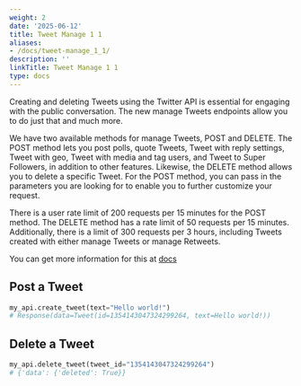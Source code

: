 ```yaml
---
weight: 2
date: '2025-06-12'
title: Tweet Manage 1 1
aliases:
- /docs/tweet-manage_1_1/
description: ''
linkTitle: Tweet Manage 1 1
type: docs
---
```


Creating and deleting Tweets using the Twitter API is essential for engaging with the public conversation. The new manage Tweets endpoints allow you to do just that and much more.

We have two available methods for manage Tweets, POST and DELETE. The POST method lets you post polls, quote Tweets, Tweet with reply settings, Tweet with geo, Tweet with media and tag users, and Tweet to Super Followers, in addition to other features. Likewise, the DELETE method allows you to delete a specific Tweet. For the POST method, you can pass in the parameters you are looking for to enable you to further customize your request.

There is a user rate limit of 200 requests per 15 minutes for the POST method. The DELETE method has a rate limit of 50 requests per 15 minutes. Additionally, there is a limit of 300 requests per 3 hours, including Tweets created with either manage Tweets or manage Retweets. 

You can get more information for this at [docs](https://developer.twitter.com/en/docs/twitter-api/tweets/manage-tweets/introduction)

## Post a Tweet	

```python
my_api.create_tweet(text="Hello world!")
# Response(data=Tweet(id=1354143047324299264, text=Hello world!))
```

## Delete a Tweet

```python
my_api.delete_tweet(tweet_id="1354143047324299264")
# {'data': {'deleted': True}}
```
